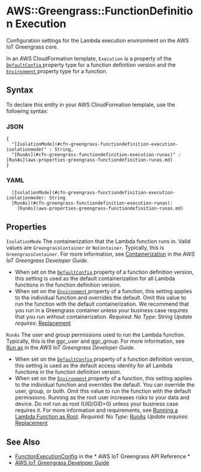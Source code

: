 # AWS::Greengrass::FunctionDefinition Execution<a name="aws-properties-greengrass-functiondefinition-execution"></a>

<a name="aws-properties-greengrass-functiondefinition-execution-description"></a>Configuration settings for the Lambda execution environment on the AWS IoT Greengrass core\.

<a name="aws-properties-greengrass-functiondefinition-execution-inheritance"></a> In an AWS CloudFormation template, `Execution` is a property of the [ `DefaultConfig` ](https://docs.aws.amazon.com/AWSCloudFormation/latest/UserGuide/aws-properties-greengrass-functiondefinition-defaultconfig.html) property type for a function definition version and the [ `Environment` ](https://docs.aws.amazon.com/AWSCloudFormation/latest/UserGuide/aws-properties-greengrass-functiondefinition-environment.html) property type for a function\.

## Syntax<a name="aws-properties-greengrass-functiondefinition-execution-syntax"></a>

To declare this entity in your AWS CloudFormation template, use the following syntax:

### JSON<a name="aws-properties-greengrass-functiondefinition-execution-syntax.json"></a>

```
{
  "[IsolationMode](#cfn-greengrass-functiondefinition-execution-isolationmode)" : String,
  "[RunAs](#cfn-greengrass-functiondefinition-execution-runas)" : [RunAs](aws-properties-greengrass-functiondefinition-runas.md)
}
```

### YAML<a name="aws-properties-greengrass-functiondefinition-execution-syntax.yaml"></a>

```
  [IsolationMode](#cfn-greengrass-functiondefinition-execution-isolationmode): String
  [RunAs](#cfn-greengrass-functiondefinition-execution-runas):
    [RunAs](aws-properties-greengrass-functiondefinition-runas.md)
```

## Properties<a name="aws-properties-greengrass-functiondefinition-execution-properties"></a>

`IsolationMode`  <a name="cfn-greengrass-functiondefinition-execution-isolationmode"></a>
The containerization that the Lambda function runs in\. Valid values are `GreengrassContainer` or `NoContainer`\. Typically, this is `GreengrassContainer`\. For more information, see [Containerization](https://docs.aws.amazon.com/greengrass/latest/developerguide/lambda-group-config.html#lambda-function-containerization) in the *AWS IoT Greengrass Developer Guide*\.
+ When set on the [ `DefaultConfig` ](https://docs.aws.amazon.com/AWSCloudFormation/latest/UserGuide/aws-properties-greengrass-functiondefinitionversion-defaultconfig.html) property of a function definition version, this setting is used as the default containerization for all Lambda functions in the function definition version\.
+ When set on the [ `Environment` ](https://docs.aws.amazon.com/AWSCloudFormation/latest/UserGuide/aws-properties-greengrass-functiondefinitionversion-environment.html) property of a function, this setting applies to the individual function and overrides the default\. Omit this value to run the function with the default containerization\.
We recommend that you run in a Greengrass container unless your business case requires that you run without containerization\.
*Required*: No
*Type*: String
*Update requires*: [Replacement](https://docs.aws.amazon.com/AWSCloudFormation/latest/UserGuide/using-cfn-updating-stacks-update-behaviors.html#update-replacement)

`RunAs`  <a name="cfn-greengrass-functiondefinition-execution-runas"></a>
The user and group permissions used to run the Lambda function\. Typically, this is the ggc\_user and ggc\_group\. For more information, see [Run as](https://docs.aws.amazon.com/greengrass/latest/developerguide/lambda-group-config.html#lambda-access-identity.html) in the *AWS IoT Greengrass Developer Guide*\.
+ When set on the [ `DefaultConfig` ](https://docs.aws.amazon.com/AWSCloudFormation/latest/UserGuide/aws-properties-greengrass-functiondefinitionversion-defaultconfig.html) property of a function definition version, this setting is used as the default access identity for all Lambda functions in the function definition version\.
+ When set on the [ `Environment` ](https://docs.aws.amazon.com/AWSCloudFormation/latest/UserGuide/aws-properties-greengrass-functiondefinitionversion-environment.html) property of a function, this setting applies to the individual function and overrides the default\. You can override the user, group, or both\. Omit this value to run the function with the default permissions\.
Running as the root user increases risks to your data and device\. Do not run as root \(UID/GID=0\) unless your business case requires it\. For more information and requirements, see [Running a Lambda Function as Root](https://docs.aws.amazon.com/greengrass/latest/developerguide/lambda-group-config.html#lambda-running-as-root)\.
*Required*: No
*Type*: [RunAs](aws-properties-greengrass-functiondefinition-runas.md)
*Update requires*: [Replacement](https://docs.aws.amazon.com/AWSCloudFormation/latest/UserGuide/using-cfn-updating-stacks-update-behaviors.html#update-replacement)

## See Also<a name="aws-properties-greengrass-functiondefinition-execution--seealso"></a>
+  [FunctionExecutionConfig](https://docs.aws.amazon.com/greengrass/latest/apireference/definitions-functionexecutionconfig.html) in the * AWS IoT Greengrass API Reference *
+  [AWS IoT Greengrass Developer Guide](https://docs.aws.amazon.com/greengrass/latest/developerguide/)
